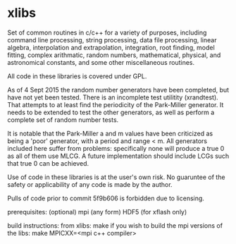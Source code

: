 # xlibs
Set of common routines in c/c++ for a variety of purposes, including command line processing, string processing, data file processing, linear algebra, interpolation and extrapolation, integration, root finding, model fitting, complex arithmatic, random numbers, mathematical, physical, and astronomical constants, and some other miscellaneous routines.

All code in these libraries is covered under GPL.

As of 4 Sept 2015 the random number generators have been completed, but have not yet been tested.  There is an incomplete test utilitity (xrandtest).  That attempts to at least find the periodicity of the Park-Miller generator.  It needs to be extended to test the other generators, as well as perform a complete set of random number tests.

It is notable that the Park-Miller a and m values have been criticized as being a 'poor' generator, with a period and range < m.  All generators included here suffer from problems: specifically none will produce a true 0 as all of them use MLCG.  A future implementation should include LCGs such that true 0 can be achieved.

Use of code in these libraries is at the user's own risk.  No guaruntee of the safety or applicability of any code is made by the author.


Pulls of code prior to commit 5f9b606 is forbidden due to licensing.

prerequisites:
	(optional) mpi (any form)
	HDF5 (for xflash only)

build instructions:
	from xlibs:
		make
	if you wish to build the mpi versions of the libs:
		make MPICXX=<mpi c++ compiler>

